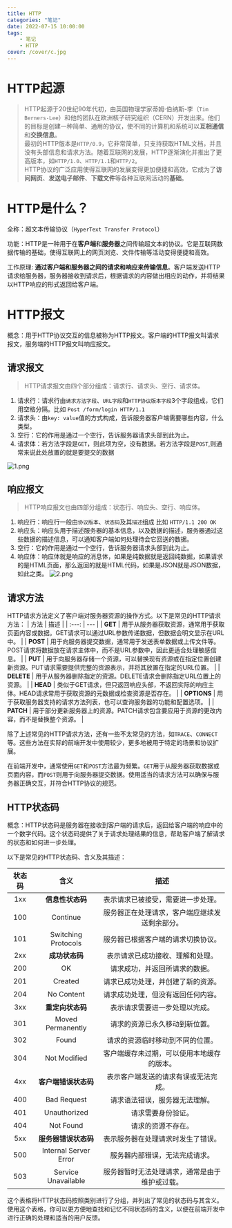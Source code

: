 ```yaml
---
title: HTTP
categories: "笔记"
date: 2022-07-15 10:00:00
tags: 
    - 笔记
    - HTTP
cover: /cover/c.jpg
---
```


# HTTP起源

>HTTP起源于20世纪90年代初，由英国物理学家蒂姆·伯纳斯-李（`Tim Berners-Lee`）和他的团队在欧洲核子研究组织（CERN）开发出来。他们的目标是创建一种简单、通用的协议，使不同的计算机和系统可以**互相通信**和**交换信息**。  
最初的HTTP版本是`HTTP/0.9`，它非常简单，只支持获取HTML文档，并且没有头部信息和请求方法。随着互联网的发展，HTTP逐渐演化并推出了更高版本，如`HTTP/1.0`、`HTTP/1.1`和`HTTP/2`。  
  HTTP协议的广泛应用使得互联网的发展变得更加便捷和高效，它成为了**访问网页**、**发送电子邮件**、**下载文件**等各种互联网活动的**基础**。

# HTTP是什么？

全称：超文本传输协议（`HyperText Transfer Protocol`）

功能：HTTP是一种用于在**客户端**和**服务器**之间传输超文本的协议。它是互联网数据传输的基础，使得互联网上的网页浏览、文件传输等活动变得便捷和高效。

工作原理: **通过客户端和服务器之间的请求和响应来传输信息**。客户端发送HTTP请求给服务器，服务器接收到请求后，根据请求的内容做出相应的动作，并将结果以HTTP响应的形式返回给客户端。


# HTTP报文

概念：用于HTTP协议交互的信息被称为HTTP报文。客户端的HTTP报文叫请求报文，服务端的HTTP报文叫响应报文。

## 请求报文
>HTTP请求报文由四个部分组成：请求行、请求头、空行、请求体。
1. 请求行：请求行由`请求方法字段`、`URL字段`和`HTTP协议版本字段`3个字段组成，它们用空格分隔。比如 `Post /form/login HTTP/1.1`
2. 请求头：由`key: value`值的方式构成，告诉服务器客户端需要哪些内容，什么类型。
3. 空行：它的作用是通过一个空行，告诉服务器请求头部到此为止。
4. 请求体：若方法字段是`GET`，则此项为空，没有数据。若方法字段是`POST`,则通常来说此处放置的就是要提交的数据

![1.png](https://p6-juejin.byteimg.com/tos-cn-i-k3u1fbpfcp/b3525343851e42dfa8fe1d2cca69d315~tplv-k3u1fbpfcp-watermark.image?)


## 响应报文
>HTTP响应报文也由四部分组成：状态行、响应头、空行、响应体。

1. 响应行：响应行一般由`协议版本`、`状态码`及其`描述`组成 比如 `HTTP/1.1 200 OK`
2. 响应头：响应头用于描述服务器的基本信息，以及数据的描述，服务器通过这些数据的描述信息，可以通知客户端如何处理待会它回送的数据。
3. 空行：它的作用是通过一个空行，告诉服务器请求头部到此为止。
4. 响应体：响应体就是响应的消息体，如果是纯数据就是返回纯数据，如果请求的是HTML页面，那么返回的就是HTML代码，如果是JSON就是JSON数据，如此之类。
![2.png](https://p9-juejin.byteimg.com/tos-cn-i-k3u1fbpfcp/915406f07df44af88764108ad1bd4e1d~tplv-k3u1fbpfcp-watermark.image?)

## 请求方法
HTTP请求方法定义了客户端对服务器资源的操作方式。以下是常见的HTTP请求方法：
| 方法 | 描述 |
| :---: | --- |
| **GET** | 用于从服务器获取资源，通常用于获取页面内容或数据。GET请求可以通过URL参数传递数据，但数据会明文显示在URL中。 |
| **POST** | 用于向服务器提交数据，通常用于发送表单数据或上传文件等。POST请求将数据放在请求主体中，而不是URL参数中，因此更适合处理敏感信息。 |
| **PUT** | 用于向服务器存储一个资源，可以替换现有资源或在指定位置创建新资源。PUT请求需要提供完整的资源表示，并将其放置在指定的URL位置。 |
| **DELETE** | 用于从服务器删除指定的资源。DELETE请求会删除指定URL位置上的资源。 |
| **HEAD** | 类似于GET请求，但只返回响应头部，不返回实际的响应主体。HEAD请求常用于获取资源的元数据或检查资源是否存在。 |
| **OPTIONS** | 用于获取服务器支持的请求方法列表，也可以查询服务器的功能和配置选项。 |
| **PATCH** | 用于部分更新服务器上的资源。PATCH请求包含要应用于资源的更改内容，而不是替换整个资源。 |

除了上述常见的HTTP请求方法，还有一些不太常见的方法，如`TRACE`、`CONNECT`等。这些方法在实际的前端开发中使用较少，更多地被用于特定的场景和协议扩展。

在前端开发中，通常使用`GET`和`POST`方法最为频繁。`GET`用于从服务器获取数据或页面内容，而`POST`则用于向服务器提交数据。使用适当的请求方法可以确保与服务器正确交互，并符合HTTP协议的规范。

## HTTP状态码
概念：HTTP状态码是服务器在接收到客户端的请求后，返回给客户端的响应中的一个数字代码。这个状态码提供了关于请求处理结果的信息，帮助客户端了解请求的状态和如何进一步处理。

以下是常见的HTTP状态码、含义及其描述：

| 状态码 | 含义                     | 描述|
| :------: | :------------------------: | :-----------------------: |
| 1xx    | **信息性状态码**             | 表示请求已被接受，需要进一步处理。 |
| 100    | Continue                 | 服务器正在处理请求，客户端应继续发送剩余部分。 |
| 101    | Switching Protocols      | 服务器已根据客户端的请求切换协议。 |
| 2xx    | **成功状态码**               | 表示请求已成功接收、理解和处理。 |
| 200    | OK                       | 请求成功，并返回所请求的数据。 |
| 201    | Created                  | 请求已成功处理，并创建了新的资源。 |
| 204    | No Content               | 请求成功处理，但没有返回任何内容。 |
| 3xx    | **重定向状态码**             | 表示请求需要进一步处理以完成。 |
| 301    | Moved Permanently        | 请求的资源已永久移动到新位置。 |
| 302    | Found                    | 请求的资源临时移动到不同的位置。 |
| 304    | Not Modified             | 客户端缓存未过期，可以使用本地缓存的版本。 |
| 4xx    | **客户端错误状态码**         | 表示客户端发送的请求有误或无法完成。 |
| 400    | Bad Request              | 请求语法错误，服务器无法理解。 |
| 401    | Unauthorized             | 请求需要身份验证。 |
| 404    | Not Found                | 请求的资源不存在。 |
| 5xx    | **服务器错误状态码**         | 表示服务器在处理请求时发生了错误。 |
| 500    | Internal Server Error    | 服务器内部错误，无法完成请求。 |
| 503    | Service Unavailable      | 服务器暂时无法处理请求，通常是由于维护或过载。 |

这个表格将HTTP状态码按照类别进行了分组，并列出了常见的状态码与其含义。使用这个表格，你可以更方便地查找和记忆不同状态码的含义，以便在前端开发中进行正确的处理和适当的用户反馈。

